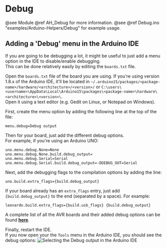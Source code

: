 # Debug

@see    Module @ref AH_Debug for more information.
@see    @ref Debug.ino "examples/Arduino-Helpers/Debug" for example usage.

## Adding a 'Debug' menu in the Arduino IDE

If you are going to be debugging a lot, it might be useful to just add a menu 
option in the IDE to disable/enable debugging.  
This can be done relatively easily by editing the `boards.txt` file.

Open the `boards.txt` file of the board you are using. If you're using version 
1.8.x of the Arduino IDE, it'll be located in 
`~/.arduino15/packages/<package-name>/hardware/<architecture>/<version>/` or 
`C:\users\<username>\AppData\Local\Arduino15\packages\<package-name>\hardware\<architecture>\<version>\`.  
Open it using a text editor (e.g. Gedit on Linux, or Notepad on Windows).

First, create the menu option by adding the following line at the top of the 
file:

```
menu.debug=Debug output
```

Then for your board, just add the different debug options.  
For example, if you're using an Arduino UNO:

```
uno.menu.debug.None=None
uno.menu.debug.None.build.debug_output=
uno.menu.debug.Serial=Serial
uno.menu.debug.Serial.build.debug_output=-DDEBUG_OUT=Serial
```

Next, add the debugging flags to the compilation options by adding the line:

```
uno.build.extra_flags={build.debug_output}
```

If your board already has an `extra_flags` entry, just add 
` {build.debug_output}` to the end (separated by a space). For example:

```
leonardo.build.extra_flags={build.usb_flags} {build.debug_output}
```

A complete list of all the AVR boards and their added debug options can be found
[**here**](https://github.com/tttapa/Arduino-Helpers/blob/master/docs/extra/boards.txt.example).

Finally, restart the IDE.  
If you now open your the `Tools` menu in the Arduino IDE, you should see the 
debug options:
![Selecting the Debug output in the Arduino IDE](Screenshot-Arduino-IDE-Debug.png)